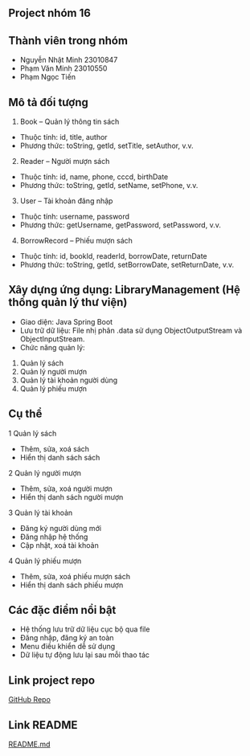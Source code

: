 ## Project nhóm 16

## Thành viên trong  nhóm
- Nguyễn Nhật Minh 23010847 
- Phạm Văn Minh 23010550 
- Phạm Ngọc Tiến 

## Mô tả đối tượng
1. Book – Quản lý thông tin sách
- Thuộc tính: id, title, author
- Phương thức: toString, getId, setTitle, setAuthor, v.v.
2. Reader – Người mượn sách
- Thuộc tính: id, name, phone, cccd, birthDate
- Phương thức: toString, getId, setName, setPhone, v.v.
3. User – Tài khoản đăng nhập
- Thuộc tính: username, password
- Phương thức: getUsername, getPassword, setPassword, v.v.
4. BorrowRecord – Phiếu mượn sách
- Thuộc tính: id, bookId, readerId, borrowDate, returnDate
- Phương thức: toString, getId, setBorrowDate, setReturnDate, v.v.

## Xây dựng ứng dụng: LibraryManagement (Hệ thống quản lý thư viện)

- Giao diện: Java Spring Boot
- Lưu trữ dữ liệu: File nhị phân .data sử dụng ObjectOutputStream và ObjectInputStream.
- Chức năng quản lý:
1. Quản lý sách
2. Quản lý người mượn
3. Quản lý tài khoản người dùng
4. Quản lý phiếu mượn
## Cụ thể
1 Quản lý sách
+ Thêm, sửa, xoá sách
+ Hiển thị danh sách sách
  
2 Quản lý người mượn
+ Thêm, sửa, xoá người mượn
+ Hiển thị danh sách người mượn
  
3 Quản lý tài khoản
+ Đăng ký người dùng mới
+ Đăng nhập hệ thống
+ Cập nhật, xoá tài khoản
  
4 Quản lý phiếu mượn
+ Thêm, sửa, xoá phiếu mượn sách
+ Hiển thị danh sách phiếu mượn

## Các đặc điểm nổi bật
- Hệ thống lưu trữ dữ liệu cục bộ qua file
- Đăng nhập, đăng ký an toàn
- Menu điều khiển dễ sử dụng
- Dữ liệu tự động lưu lại sau mỗi thao tác

## Link project repo
[GitHub Repo](https://github.com/nguxnnminh/OOP_N01_Term3_2025_K17_Group16)

## Link README
[README.md](https://github.com/nguxnnminh/OOP_N01_Term3_2025_K17_Group16/edit/main/README.md)
